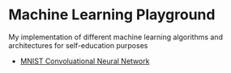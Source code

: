 # Machine Learning Playground

My implementation of different machine learning algorithms and architectures for self-education purposes

* [MNIST Convoluational Neural Network](mnist_conv.ipynb)
